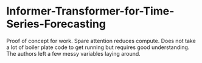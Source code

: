 # Informer-Transformer-for-Time-Series-Forecasting
Proof of concept for work. Spare attention reduces compute. Does not take a lot of boiler plate code to get running but requires good understanding. The authors left a few messy variables laying around.
